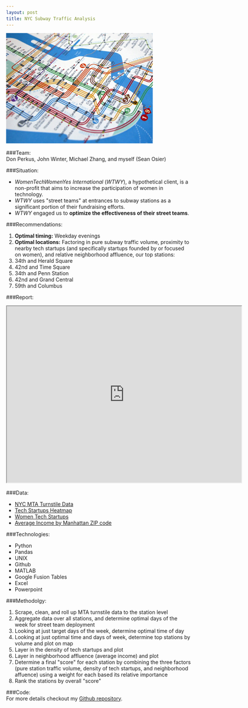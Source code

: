 ```yaml
---
layout: post
title: NYC Subway Traffic Analysis
---
```


![NYC Subway](/images/subway.jpg "NYC Subway")  

###Team:  
Don Perkus, John Winter, Michael Zhang, and myself (Sean Osier)

###Situation:  
- _WomenTechWomenYes International_ (_WTWY_), a hypothetical client, is a non-profit that aims to increase the participation of women in technology.  
- _WTWY_ uses "street teams" at entrances to subway stations as a significant portion of their fundraising efforts.  
- _WTWY_ engaged us to **optimize the effectiveness of their street teams**.  

###Recommendations:  
 1. **Optimal timing:** Weekday evenings  
 2. **Optimal locations:** Factoring in pure subway traffic volume, proximity to nearby tech startups (and specifically  startups founded by or focused on women), and relative neighborhood affluence, our top stations:  
   1. 34th and Herald Square  
   2. 42nd and Time Square  
   3. 34th and Penn Station  
   4. 42nd and Grand Central  
   5. 59th and Columbus  

###Report:  
<iframe src="https://drive.google.com/a/seanosier.com/file/d/0B90v2XyX9nIARzZiQWUtQ2E1R1k/preview" width="640" height="480"></iframe>

###Data:  
 - [NYC MTA Turnstile Data](http://web.mta.info/developers/turnstile.html)  
 - [Tech Startups Heatmap](http://www.1776.vc/reports/innovation-that-matters/)  
 - [Women Tech Startups](https://www.cbinsights.com)  
 - [Average Income by Manhattan ZIP code](http://zipatlas.com/us/ny/new-york/zip-code-comparison/average-income-per-person.htm)  

###Technologies:  
 - Python  
 - Pandas  
 - UNIX  
 - Github  
 - MATLAB  
 - Google Fusion Tables  
 - Excel  
 - Powerpoint  

###Methodolgy:  
 1. Scrape, clean, and roll up MTA turnstile data to the station level  
 2. Aggregate data over all stations, and determine optimal days of the week for street team deployment  
 3. Looking at just target days of the week, determine optimal time of day  
 4. Looking at just optimal time and days of week, determine top stations by volume and plot on map  
 5. Layer in the density of tech startups and plot  
 6. Layer in neighborhood affluence (average income) and plot  
 7. Determine a final "score" for each station by combining the three factors (pure station traffic volume, density of tech startups, and neighborhood affuence) using a weight for each based its relative importance  
 8. Rank the stations by overall "score"  

###Code:  
For more details checkout my [Github repository](https://github.com/sosier/NYC_Subway_Traffic_Analysis).
